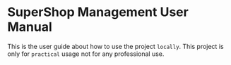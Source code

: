 # SuperShop Management User Manual

This is the user guide about how to use the project `locally`. 
This project is only for `practical` usage not for any professional
use.




